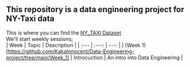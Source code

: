 ## This repository is a data engineering project for NY-Taxi data
This is where you can find the [NY_TAXI Dataset](https://www1.nyc.gov/site/tlc/about/tlc-trip-record-data.page) </br>
We'll start weekly sessions;
</br>
| Week | Topic | Description |
| :--- | :---: | ---: |
| (Week 1)[https://github.com/KakaInnocent/Data-Engineering-project/tree/main/Week_1] | Introcuction | An intro into Data Engineering |
